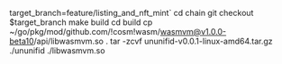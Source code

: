target_branch=feature/listing_and_nft_mint`
cd chain
git checkout $target_branch
make build
cd build
cp ~/go/pkg/mod/github.com/!cosm!wasm/wasmvm@v1.0.0-beta10/api/libwasmvm.so .
tar -zcvf  ununifid-v0.0.1-linux-amd64.tar.gz ./ununifid ./libwasmvm.so


